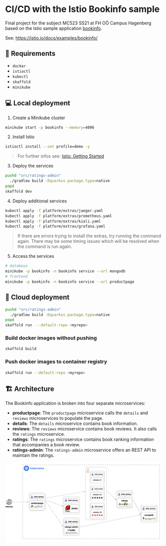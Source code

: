 # CI/CD with the Istio Bookinfo sample

Final project for the subject MC523 SS21 at FH OÖ Campus Hagenberg based on the Istio sample application [bookinfo](https://github.com/istio/istio/tree/master/samples/bookinfo).

See: <https://istio.io/docs/examples/bookinfo/>

## 📝 Requirements

- `docker`
- `istioctl`
- `kubectl`
- `skaffold`
- `minikube`

## 💻 Local deployment

1. Create a Minikube cluster

```bash
minikube start -p bookinfo --memory=4096
```

2. Install Istio
```bash
istioctl install --set profile=demo -y
```

> For further infos see: [Istio: Getting Started](https://istio.io/latest/docs/setup/getting-started/#install)

3. Deploy the services
```bash
pushd "src/ratings-admin"
  ./gradlew build -Dquarkus.package.type=native
popd
skaffold dev
```

4. Deploy additional services
```bash
kubectl apply -f platform/extras/jaeger.yaml
kubectl apply -f platform/extras/prometheus.yaml
kubectl apply -f platform/extras/kiali.yaml
kubectl apply -f platform/extras/grafana.yaml
```

> If there are errors trying to install the extras, try running the command again. There may be some timing issues which will be resolved when the command is run again.

5. Access the services
```bash
# database
minikube -p bookinfo -n bookinfo service --url mongodb
# frontend
minikube -p bookinfo -n bookinfo service --url productpage
```

## 🚀 Cloud deployment

```bash
pushd "src/ratings-admin"
  ./gradlew build -Dquarkus.package.type=native
popd
skaffold run  --default-repo <myrepo>
```

### Build docker images without pushing

```bash
skaffold build
```

### Push docker images to container registry

```bash
skaffold run --default-repo <myrepo>
```

## 🏗 Architecture

The Bookinfo application is broken into four separate microservices:

* **productpage**: The ``productpage`` microservice calls the ``details`` and ``reviews`` microservices to populate the page.
* **details**: The ``details`` microservice contains book information.
* **reviews**: The ``reviews`` microservice contains book reviews. It also calls the ``ratings`` microservice.
* **ratings**: The ``ratings`` microservice contains book ranking information that accompanies a book review.
* **ratings-admin**: The ``ratings-admin`` microservice offers an REST API to maintain the ratings.

![](.github/architecture.png)